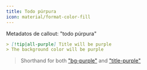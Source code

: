 ```yaml
---
title: Todo púrpura
icon: material/format-color-fill
---
```


Metadatos de callout: "todo púrpura"

```md
> [!tip|all-purple] Title will be purple
> The background color will be purple
```
> Shorthand for both ["bg-purple"](../bg-styling/page-4.md) and ["title-purple"](../title-styling/page-4.md)